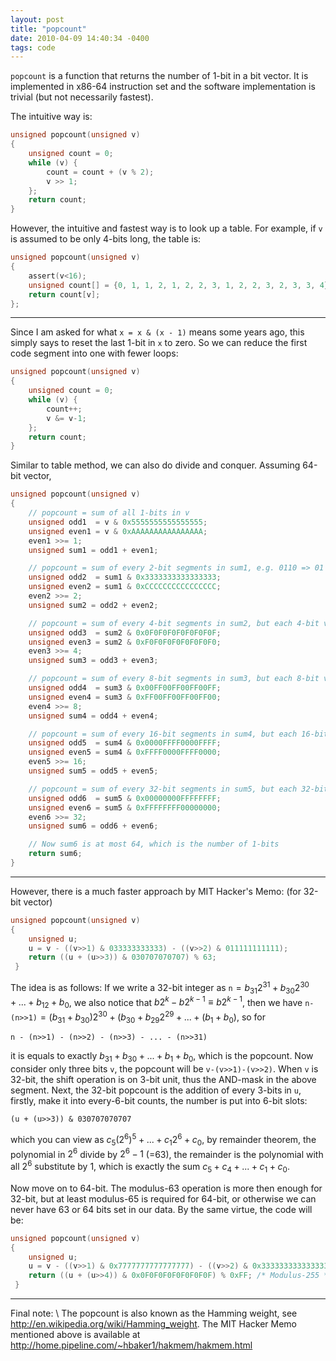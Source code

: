 ```yaml
---
layout: post
title: "popcount"
date: 2010-04-09 14:40:34 -0400
tags: code
---
```


`popcount` is a function that returns the number of 1-bit in a bit vector. It is
implemented in x86-64 instruction set and the software implementation is trivial
(but not necessarily fastest).

The intuitive way is:

```c
unsigned popcount(unsigned v)
{
    unsigned count = 0;
    while (v) {
        count = count + (v % 2);
        v >> 1;
    };
    return count;
}
```

However, the intuitive and fastest way is to look up a table. For example, if
`v` is assumed to be only 4-bits long, the table is:

```c
unsigned popcount(unsigned v)
{
    assert(v<16);
    unsigned count[] = {0, 1, 1, 2, 1, 2, 2, 3, 1, 2, 2, 3, 2, 3, 3, 4};
    return count[v];
};
```

----

Since I am asked for what `x = x & (x - 1)` means some years ago, this simply
says to reset the last 1-bit in `x` to zero. So we can reduce the first code
segment into one with fewer loops:

```c
unsigned popcount(unsigned v)
{
    unsigned count = 0;
    while (v) {
        count++;
        v &= v-1;
    };
    return count;
}
```

Similar to table method, we can also do divide and conquer. Assuming 64-bit
vector,

```c++
unsigned popcount(unsigned v)
{
    // popcount = sum of all 1-bits in v
    unsigned odd1  = v & 0x5555555555555555;
    unsigned even1 = v & 0xAAAAAAAAAAAAAAAA;
    even1 >>= 1;
    unsigned sum1 = odd1 + even1;

    // popcount = sum of every 2-bit segments in sum1, e.g. 0110 => 01 (=1) + 10 (=2) = 11 (=3)
    unsigned odd2  = sum1 & 0x3333333333333333;
    unsigned even2 = sum1 & 0xCCCCCCCCCCCCCCCC;
    even2 >>= 2;
    unsigned sum2 = odd2 + even2;

    // popcount = sum of every 4-bit segments in sum2, but each 4-bit values is at most 4
    unsigned odd3  = sum2 & 0x0F0F0F0F0F0F0F0F;
    unsigned even3 = sum2 & 0xF0F0F0F0F0F0F0F0;
    even3 >>= 4;
    unsigned sum3 = odd3 + even3;

    // popcount = sum of every 8-bit segments in sum3, but each 8-bit values is at most 8
    unsigned odd4  = sum3 & 0x00FF00FF00FF00FF;
    unsigned even4 = sum3 & 0xFF00FF00FF00FF00;
    even4 >>= 8;
    unsigned sum4 = odd4 + even4;

    // popcount = sum of every 16-bit segments in sum4, but each 16-bit values is at most 16
    unsigned odd5  = sum4 & 0x0000FFFF0000FFFF;
    unsigned even5 = sum4 & 0xFFFF0000FFFF0000;
    even5 >>= 16;
    unsigned sum5 = odd5 + even5;

    // popcount = sum of every 32-bit segments in sum5, but each 32-bit values is at most 32
    unsigned odd6  = sum5 & 0x00000000FFFFFFFF;
    unsigned even6 = sum5 & 0xFFFFFFFF00000000;
    even6 >>= 32;
    unsigned sum6 = odd6 + even6;

    // Now sum6 is at most 64, which is the number of 1-bits
    return sum6;
}
```

----

However, there is a much faster approach by MIT Hacker's Memo: (for 32-bit vector)

```c++
unsigned popcount(unsigned v)
{
    unsigned u;
    u = v - ((v>>1) & 033333333333) - ((v>>2) & 011111111111);
    return ((u + (u>>3)) & 030707070707) % 63;
 }
```

The idea is as follows: If we write a 32-bit integer as `n`$=b_{31}2^{31}+b_{30}2^{30}+...+b_12+b_0$,
we also notice that $b2^k-b2^{k-1}\equiv b2^{k-1}$,
then we have `n-(n>>1)`$=(b_{31}+b_{30})2^{30}+(b_{30}+b_{29}2^{29}+...+(b_1+b_0)$, so for

    n - (n>>1) - (n>>2) - (n>>3) - ... - (n>>31)

it is equals to exactly $b_{31}+b_{30}+...+b_1+b_0$, which is the popcount. Now
consider only three bits `v`, the popcount will be `v-(v>>1)-(v>>2)`. When `v`
is 32-bit, the shift operation is on 3-bit unit, thus the AND-mask in the above
segment. Next, the 32-bit popcount is the addition of every 3-bits in `u`,
firstly, make it into every-6-bit counts, the number is put into 6-bit slots:

    (u + (u>>3)) & 030707070707

which you can view as $c_5 (2^6)^{5} + ... + c_1 2^6 + c_0$, by remainder
theorem, the polynomial in $2^6$ divide by $2^6-1$ (=63), the remainder is the
polynomial with all $2^6$ substitute by 1, which is exactly the sum
$c_5+c_4+...+c_1+c_0$.

Now move on to 64-bit. The modulus-63 operation is more then enough for 32-bit,
but at least modulus-65 is required for 64-bit, or otherwise we can never have
63 or 64 bits set in our data. By the same virtue, the code will be:

```c++
unsigned popcount(unsigned v)
{
    unsigned u;
    u = v - ((v>>1) & 0x7777777777777777) - ((v>>2) & 0x3333333333333333) - ((v>>3) & 0x1111111111111111);
    return ((u + (u>>4)) & 0x0F0F0F0F0F0F0F0F) % 0xFF; /* Modulus-255 */
 }
```

----

Final note: \\
The popcount is also known as the Hamming weight, see
<http://en.wikipedia.org/wiki/Hamming_weight>. The MIT Hacker Memo mentioned above
is available at <http://home.pipeline.com/~hbaker1/hakmem/hakmem.html>
